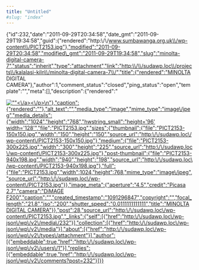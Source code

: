```yaml
---
title: "Untitled"
#slug: "index"
---
```


{"id":232,"date":"2011-09-29T20:34:58","date\_gmt":"2011-09-29T19:34:58","guid":{"rendered":"http:\\/\\/www.sumbawanga.org.uk\\/wp-content\\/PICT2153.jpg"},"modified":"2011-09-29T20:34:58","modified\_gmt":"2011-09-29T19:34:58","slug":"minolta-digital-camera-7","status":"inherit","type":"attachment","link":"http:\\/\\/sudawp.loc\\/projects\\/kalalasi-kiln\\/minolta-digital-camera-7\\/","title":{"rendered":"MINOLTA DIGITAL CAMERA"},"author":1,"comment\_status":"closed","ping\_status":"open","template":"","meta":\[\],"description":{"rendered":"

[![\"\"](\"http:\/\/sudawp.loc\/wp-content\/PICT2153-300x225.jpg\")<\\/a><\\/p>\\n"},"caption":{"rendered":""},"alt\_text":"","media\_type":"image","mime\_type":"image\\/jpeg","media\_details":{"width":"1024","height":"768","hwstring\_small":"height='96' width='128'","file":"PICT2153.jpg","sizes":{"thumbnail":{"file":"PICT2153-150x150.jpg","width":"150","height":"150","source\_url":"http:\\/\\/sudawp.loc\\/wp-content\\/PICT2153-150x150.jpg"},"medium":{"file":"PICT2153-300x225.jpg","width":"300","height":"225","source\_url":"http:\\/\\/sudawp.loc\\/wp-content\\/PICT2153-300x225.jpg"},"post-thumbnail":{"file":"PICT2153-940x198.jpg","width":"940","height":"198","source\_url":"http:\\/\\/sudawp.loc\\/wp-content\\/PICT2153-940x198.jpg"},"full":{"file":"PICT2153.jpg","width":1024,"height":768,"mime\_type":"image\\/jpeg","source\_url":"http:\\/\\/sudawp.loc\\/wp-content\\/PICT2153.jpg"}},"image\_meta":{"aperture":"4.5","credit":"Picasa 2.7","camera":"DiMAGE F200","caption":"","created\_timestamp":"1091296847","copyright":"","focal\_length":"21.8","iso":"200","shutter\_speed":"0.0111111111111","title":"MINOLTA DIGITAL CAMERA"}},"post":28,"source\_url":"http:\\/\\/sudawp.loc\\/wp-content\\/PICT2153.jpg","\_links":{"self":\[{"href":"http:\\/\\/sudawp.loc\\/wp-json\\/wp\\/v2\\/media\\/232"}\],"collection":\[{"href":"http:\\/\\/sudawp.loc\\/wp-json\\/wp\\/v2\\/media"}\],"about":\[{"href":"http:\\/\\/sudawp.loc\\/wp-json\\/wp\\/v2\\/types\\/attachment"}\],"author":\[{"embeddable":true,"href":"http:\\/\\/sudawp.loc\\/wp-json\\/wp\\/v2\\/users\\/1"}\],"replies":\[{"embeddable":true,"href":"http:\\/\\/sudawp.loc\\/wp-json\\/wp\\/v2\\/comments?post=232"}\]}}](http:\/\/sudawp.loc\/wp-content\/PICT2153.jpg)